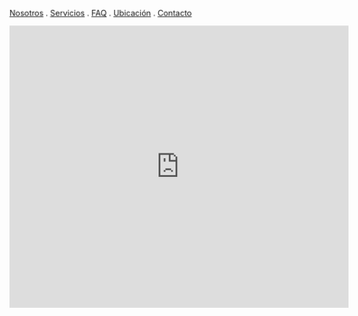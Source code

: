 [Nosotros](./nosotros.md) . [Servicios](./servicios.md) . [FAQ](FAQ.md) . [Ubicación](ubicacion.md) . [Contacto](./contacto.md)

<div class="mapouter"><div class="gmap_canvas"><iframe width="600" height="500" id="gmap_canvas" src="https://maps.google.com/maps?q=cetys%2032&t=&z=13&ie=UTF8&iwloc=&output=embed" frameborder="0" scrolling="no" marginheight="0" marginwidth="0"></iframe><a href="https://123movies-to.org"></a><br><style>.mapouter{position:relative;text-align:right;height:500px;width:600px;}</style><a href="https://www.embedgooglemap.net">embed google map without iframe</a><style>.gmap_canvas {overflow:hidden;background:none!important;height:500px;width:600px;}</style></div></div>
